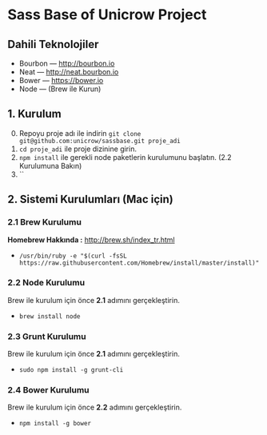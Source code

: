 # Sass Base of Unicrow Project

## Dahili Teknolojiler
* Bourbon — http://bourbon.io
* Neat — http://neat.bourbon.io
* Bower — https://bower.io
* Node — (Brew ile Kurun)

## 1. Kurulum

0. Repoyu proje adı ile indirin `git clone git@github.com:unicrow/sassbase.git proje_adi`
0. `cd proje_adi` ile proje dizinine girin.
0. `npm install` ile gerekli node paketlerin kurulumunu başlatın. (2.2 Kurulumuna Bakın)
0. ``

## 2. Sistemi Kurulumları (Mac için)

### 2.1 Brew Kurulumu
**Homebrew Hakkında :** http://brew.sh/index_tr.html
* `/usr/bin/ruby -e "$(curl -fsSL https://raw.githubusercontent.com/Homebrew/install/master/install)"`

### 2.2 Node Kurulumu
Brew ile kurulum için önce **2.1** adımını gerçekleştirin.
* `brew install node`

### 2.3 Grunt Kurulumu
Brew ile kurulum için önce **2.1** adımını gerçekleştirin.
* `sudo npm install -g grunt-cli`

### 2.4 Bower Kurulumu
Brew ile kurulum için önce **2.2** adımını gerçekleştirin.
* `npm install -g bower`

